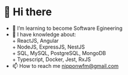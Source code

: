 <h1>👋 Hi there</h1>
<ul>
  <li>👀 I’m learning to become Software Egineering<br></li>
  <li>
    🌱 I have knowledge about:<br>
    + ReactJS, Angular<br>
    + NodeJS, ExpressJS, NestJS<br>
    + SQL, MySQL, PostgreSQL, MongoDB<br>
    + Typescript, Docker, Jest, RxJS
    
  </li>
  <li>📫 How to reach me <a href="#">nipponwfm@gmail.com</a><br></li>
</ul>

<!---
nipponwfm/nipponwfm is a ✨ special ✨ repository because its `README.md` (this file) appears on your GitHub profile.
You can click the Preview link to take a look at your changes.
--->
